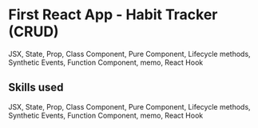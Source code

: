 # First React App - Habit Tracker (CRUD)

JSX, State, Prop, Class Component, Pure Component, Lifecycle methods, Synthetic Events, Function Component, memo, React Hook

## Skills used

JSX, State, Prop, Class Component, Pure Component, Lifecycle methods, Synthetic Events, Function Component, memo, React Hook

